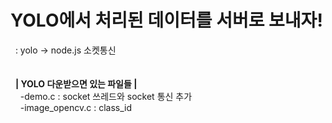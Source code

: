 # YOLO에서 처리된 데이터를 서버로 보내자!
&nbsp;&nbsp;: yolo → node.js 소켓통신<br/>
<br/><br/>
&nbsp;&nbsp;__| YOLO 다운받으면 있는 파일들 |__  
&nbsp;&nbsp;&nbsp;&nbsp;-demo.c : socket 쓰레드와 socket 통신 추가  
&nbsp;&nbsp;&nbsp;&nbsp;-image_opencv.c : class_id <br/><br/>
<br/><br/>
